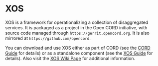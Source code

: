 # XOS

XOS is a framework for operationalizing a collection of 
disaggregated services. It is packaged as a project in
the Open CORD initiative, with source code managed through
`https://gerrit.opencord.org`. It is also mirrored at
`https://github.com/opencord`.

You can download and use XOS either as part of CORD (see the
[CORD Guide](https://guide.opencord.org/) for details) 
or as a standalone component (see the
[XOS Guide](https://guide.xosproject.org/) for details).
Also visit the
[XOS Wiki Page](https://wiki.opencord.org/display/CORD/XOS+and+the+CORD+Controller)
for additional information.
